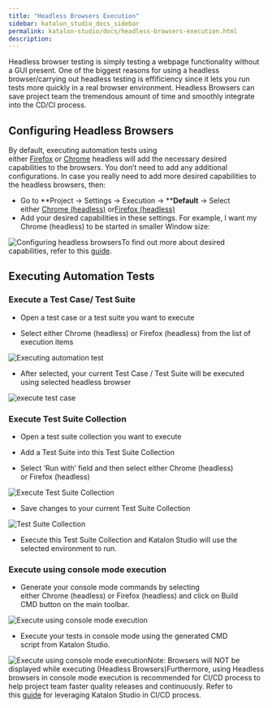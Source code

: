 ```yaml
---
title: "Headless Browsers Execution" 
sidebar: katalon_studio_docs_sidebar
permalink: katalon-studio/docs/headless-browsers-execution.html 
description: 
---
```

Headless browser testing is simply testing a webpage functionality without a GUI present. One of the biggest reasons for using a headless browser/carrying out headless testing is effificiency since it lets you run tests more quickly in a real browser environment. Headless Browsers can save project team the tremendous amount of time and smoothly integrate into the CD/CI process.

Configuring Headless Browsers
-----------------------------

By default, executing automation tests using either [Firefox](https://developer.mozilla.org/en-US/Firefox/Headless_mode) or [Chrome](https://developers.google.com/web/updates/2017/04/headless-chrome) headless will add the necessary desired capabilities to the browsers. You don’t need to add any additional configurations. In case you really need to add more desired capabilities to the headless browsers, then:

*   Go to **Project -> Settings -> Execution -> ****Default** -\> Select either [Chrome (headless)](/pages/viewpage.action?pageId=13700170) or[Firefox (headless)](/pages/viewpage.action?pageId=13700172)
*   Add your desired capabilities in these settings. For example, I want my Chrome (headless) to be started in smaller Window size:

![Configuring headless browsers](../../images/katalon-studio/docs/headless-browsers-execution/Configuring-headless-browsers.png)To find out more about desired capabilities, refer to this [guide](/display/KD/Introduction+to+Desired+Capabilities).

Executing Automation Tests
--------------------------

### Execute a Test Case/ Test Suite

*   Open a test case or a test suite you want to execute
    
*   Select either Chrome (headless) or Firefox (headless) from the list of execution items
    

![Executing automation test](../../images/katalon-studio/docs/headless-browsers-execution/Executing-automation-test.png)

*   After selected, your current Test Case / Test Suite will be executed using selected headless browser
    

![execute test case](../../images/katalon-studio/docs/headless-browsers-execution/execute-test-case.png)

### Execute Test Suite Collection

*   Open a test suite collection you want to execute
    
*   Add a Test Suite into this Test Suite Collection
    
*   Select ‘Run with’ field and then select either Chrome (headless) or Firefox (headless)
    

![Execute Test Suite Collection](../../images/katalon-studio/docs/headless-browsers-execution/Execute-Test-Suite-Collection.png)

*   Save changes to your current Test Suite Collection
    

![Test Suite Collection](../../images/katalon-studio/docs/headless-browsers-execution/Test-Suite-Collection.png)

*   Execute this Test Suite Collection and Katalon Studio will use the selected environment to run.
    

### Execute using console mode execution

*   Generate your console mode commands by selecting either Chrome (headless) or Firefox (headless) and click on Build CMD button on the main toolbar.
    

![Execute using console mode execution](../../images/katalon-studio/docs/headless-browsers-execution/Execute-using-console-mode-execution.png)

*   Execute your tests in console mode using the generated CMD script from Katalon Studio.
    

![Execute using console mode execution](../../images/katalon-studio/docs/headless-browsers-execution/Execute-using-console-mode-execution-2.png)Note: Browsers will NOT be displayed while executing (Headless Browsers)Furthermore, using Headless browsers in console mode execution is recommended for CI/CD process to help project team faster quality releases and continuously. Refer to this [guide](https://docs.katalon.com/pages/viewpage.action?pageId=786527) for leveraging Katalon Studio in CI/CD process.